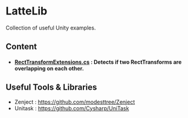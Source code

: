 
# LatteLib

Collection of useful Unity examples.

## Content

* #### [RectTransformExtensions.cs](https://github.com/efelatte/LatteLib/blob/main/Scripts/Extension%20Scripts/RectTransformExtensions.cs) : Detects if two RectTransforms are overlapping on each other.

## Useful Tools & Libraries

* Zenject : https://github.com/modesttree/Zenject 
* Unitask : https://github.com/Cysharp/UniTask
